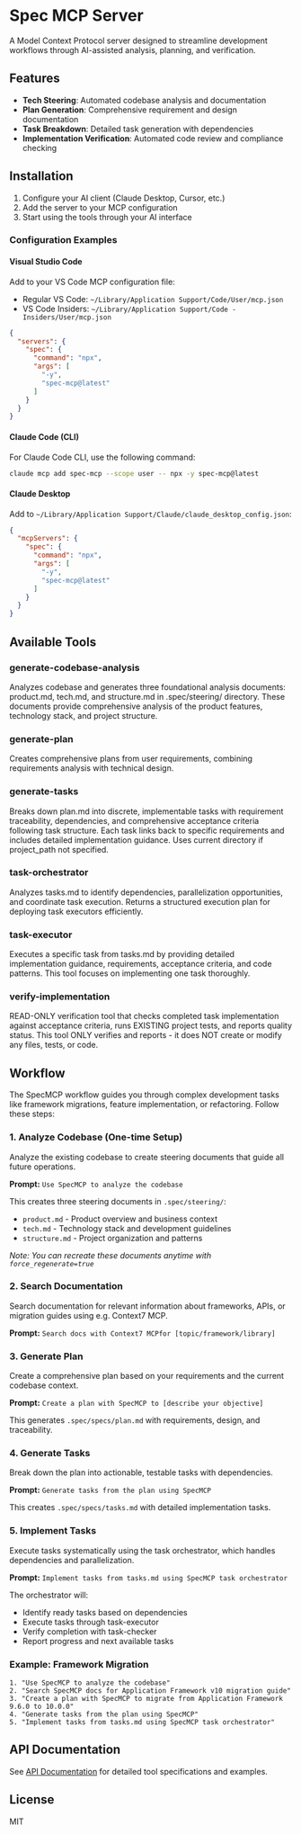 # Spec MCP Server

A Model Context Protocol server designed to streamline development workflows through AI-assisted analysis, planning, and verification.

## Features

- **Tech Steering**: Automated codebase analysis and documentation
- **Plan Generation**: Comprehensive requirement and design documentation
- **Task Breakdown**: Detailed task generation with dependencies
- **Implementation Verification**: Automated code review and compliance checking

## Installation

1. Configure your AI client (Claude Desktop, Cursor, etc.)
2. Add the server to your MCP configuration
3. Start using the tools through your AI interface

### Configuration Examples

#### Visual Studio Code

Add to your VS Code MCP configuration file:
- Regular VS Code: `~/Library/Application Support/Code/User/mcp.json`
- VS Code Insiders: `~/Library/Application Support/Code - Insiders/User/mcp.json`

```json
{
  "servers": {
    "spec": {
      "command": "npx",
      "args": [
        "-y",
        "spec-mcp@latest"
      ]
    }
  }
}
```

#### Claude Code (CLI)

For Claude Code CLI, use the following command:

```bash
claude mcp add spec-mcp --scope user -- npx -y spec-mcp@latest
```

#### Claude Desktop

Add to `~/Library/Application Support/Claude/claude_desktop_config.json`:

```json
{
  "mcpServers": {
    "spec": {
      "command": "npx",
      "args": [
        "-y",
        "spec-mcp@latest"
      ]
    }
  }
}
```

## Available Tools

### generate-codebase-analysis
Analyzes codebase and generates three foundational analysis documents: product.md, tech.md, and structure.md in .spec/steering/ directory. These documents provide comprehensive analysis of the product features, technology stack, and project structure.

### generate-plan
Creates comprehensive plans from user requirements, combining requirements analysis with technical design.

### generate-tasks
Breaks down plan.md into discrete, implementable tasks with requirement traceability, dependencies, and comprehensive acceptance criteria following task structure. Each task links back to specific requirements and includes detailed implementation guidance. Uses current directory if project_path not specified.

### task-orchestrator
Analyzes tasks.md to identify dependencies, parallelization opportunities, and coordinate task execution. Returns a structured execution plan for deploying task executors efficiently.

### task-executor
Executes a specific task from tasks.md by providing detailed implementation guidance, requirements, acceptance criteria, and code patterns. This tool focuses on implementing one task thoroughly.

### verify-implementation
READ-ONLY verification tool that checks completed task implementation against acceptance criteria, runs EXISTING project tests, and reports quality status. This tool ONLY verifies and reports - it does NOT create or modify any files, tests, or code.

## Workflow

The SpecMCP workflow guides you through complex development tasks like framework migrations, feature implementation, or refactoring. Follow these steps:

### 1. Analyze Codebase (One-time Setup)
Analyze the existing codebase to create steering documents that guide all future operations.

**Prompt:** `Use SpecMCP to analyze the codebase`

This creates three steering documents in `.spec/steering/`:
- `product.md` - Product overview and business context
- `tech.md` - Technology stack and development guidelines
- `structure.md` - Project organization and patterns

*Note: You can recreate these documents anytime with `force_regenerate=true`*

### 2. Search Documentation
Search documentation for relevant information about frameworks, APIs, or migration guides using e.g. Context7 MCP.

**Prompt:** `Search docs with Context7 MCPfor [topic/framework/library]`

### 3. Generate Plan
Create a comprehensive plan based on your requirements and the current codebase context.

**Prompt:** `Create a plan with SpecMCP to [describe your objective]`

This generates `.spec/specs/plan.md` with requirements, design, and traceability.

### 4. Generate Tasks
Break down the plan into actionable, testable tasks with dependencies.

**Prompt:** `Generate tasks from the plan using SpecMCP`

This creates `.spec/specs/tasks.md` with detailed implementation tasks.

### 5. Implement Tasks
Execute tasks systematically using the task orchestrator, which handles dependencies and parallelization.

**Prompt:** `Implement tasks from tasks.md using SpecMCP task orchestrator`

The orchestrator will:
- Identify ready tasks based on dependencies
- Execute tasks through task-executor
- Verify completion with task-checker
- Report progress and next available tasks

### Example: Framework Migration
```
1. "Use SpecMCP to analyze the codebase"
2. "Search SpecMCP docs for Application Framework v10 migration guide"
3. "Create a plan with SpecMCP to migrate from Application Framework 9.6.0 to 10.0.0"
4. "Generate tasks from the plan using SpecMCP"
5. "Implement tasks from tasks.md using SpecMCP task orchestrator"
```

## API Documentation

See [API Documentation](docs/api.md) for detailed tool specifications and examples.

## License

MIT
